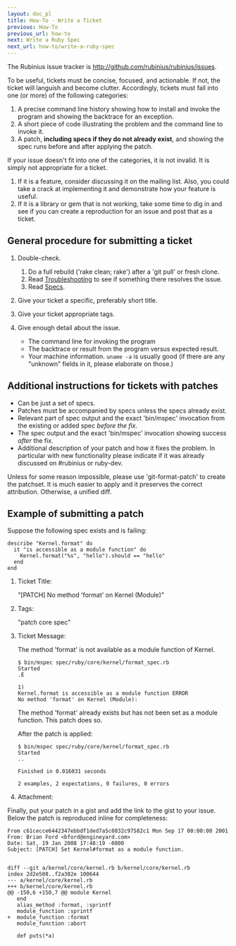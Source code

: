 ```yaml
---
layout: doc_pl
title: How-To - Write a Ticket
previous: How-To
previous_url: how-to
next: Write a Ruby Spec
next_url: how-to/write-a-ruby-spec
---
```


The Rubinius issue tracker is <http://github.com/rubinius/rubinius/issues>.

To be useful, tickets must be concise, focused, and actionable. If not, the
ticket will languish and become clutter. Accordingly, tickets must fall into
one (or more) of the following categories:

  1. A precise command line history showing how to install and invoke the
     program and showing the backtrace for an exception.
  2. A short piece of code illustrating the problem and the command line to
     invoke it.
  3. A patch, **including specs if they do not already exist**, and showing
     the spec runs before and after applying the patch.

If your issue doesn't fit into one of the categories, it is not invalid. It is
simply not appropriate for a ticket.

  1. If it is a feature, consider discussing it on the mailing list. Also, you
     could take a crack at implementing it and demonstrate how your feature is
     useful.
  2. If it is a library or gem that is not working, take some time to dig in
     and see if you can create a reproduction for an issue and post that as a
     ticket.


## General procedure for submitting a ticket

  1. Double-check.

     1. Do a full rebuild ('rake clean; rake') after a 'git pull' or fresh clone.
     2. Read [Troubleshooting](/doc/en/getting-started/troubleshooting)
        to see if something there resolves the issue.
     3. Read [Specs](/doc/en/specs/).

  2. Give your ticket a specific, preferably short title.

  3. Give your ticket appropriate tags.

  4. Give enough detail about the issue.

     *  The command line for invoking the program
     *  The backtrace or result from the program versus expected result.
     *  Your machine information. `uname -a` is usually good (if there are any
        "unknown" fields in it, please elaborate on those.)


## Additional instructions for tickets with patches

  *  Can be just a set of specs.
  *  Patches must be accompanied by specs unless the specs already exist.
  *  Relevant part of spec output and the exact 'bin/mspec' invocation from the
     existing or added spec *before the fix*.
  *  The spec output and the exact 'bin/mspec' invocation  showing success
     *after* the fix.
  *  Additional description of your patch and how it fixes the problem. In
     particular with new functionality please indicate if it was already
     discussed on #rubinius or ruby-dev.

Unless for some reason impossible, please use 'git-format-patch' to create the
patchset. It is much easier to apply and it preserves the correct attribution.
Otherwise, a unified diff.


## Example of submitting a patch

Suppose the following spec exists and is failing:

    describe "Kernel.format" do
      it "is accessible as a module function" do
        Kernel.format("%s", "hello").should == "hello"
      end
    end

1. Ticket Title:

   "[PATCH] No method 'format' on Kernel (Module)"

2. Tags:

   "patch core spec"

3. Ticket Message:

   The method 'format' is not available as a module function of Kernel.

       $ bin/mspec spec/ruby/core/kernel/format_spec.rb
       Started
       .E

       1)
       Kernel.format is accessible as a module function ERROR
       No method 'format' on Kernel (Module):

   The method 'format' already exists but has not been set as a module
   function.  This patch does so.

   After the patch is applied:

       $ bin/mspec spec/ruby/core/kernel/format_spec.rb
       Started
       ..

       Finished in 0.016031 seconds

       2 examples, 2 expectations, 0 failures, 0 errors

4. Attachment:

Finally, put your patch in a gist and add the link to the gist to your issue.
Below the patch is reproduced inline for completeness:

    From c61cecce6442347ebbdf1ded7a5c0832c97582c1 Mon Sep 17 00:00:00 2001
    From: Brian Ford <bford@engineyard.com>
    Date: Sat, 19 Jan 2008 17:48:19 -0800
    Subject: [PATCH] Set Kernel#format as a module function.


    diff --git a/kernel/core/kernel.rb b/kernel/core/kernel.rb
    index 2d2e508..f2a382e 100644
    --- a/kernel/core/kernel.rb
    +++ b/kernel/core/kernel.rb
    @@ -150,6 +150,7 @@ module Kernel
       end
       alias_method :format, :sprintf
       module_function :sprintf
    +  module_function :format
       module_function :abort

       def puts(*a)

